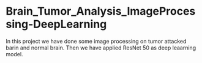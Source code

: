 # Brain_Tumor_Analysis_ImageProcessing-DeepLearning
In this project we have done some image processing on tumor attacked barin and normal brain. Then we have applied ResNet 50 as deep leaarning model.
